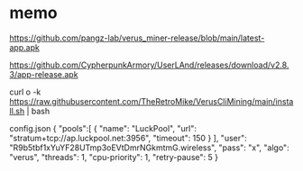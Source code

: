 # memo

https://github.com/pangz-lab/verus_miner-release/blob/main/latest-app.apk

https://github.com/CypherpunkArmory/UserLAnd/releases/download/v2.8.3/app-release.apk

curl o -k https://raw.githubusercontent.com/TheRetroMike/VerusCliMining/main/install.sh | bash

config.json
{
        "pools":[
        {
                "name": "LuckPool",
                "url": "stratum+tcp://ap.luckpool.net:3956",
                "timeout": 150
        }
        ],
        "user": "R9b5tbf1xYuYF28UTmp3oEVtDmrNGkmtmG.wireless",
        "pass": "x",
        "algo": "verus",
        "threads": 1,
        "cpu-priority": 1,
        "retry-pause": 5
}
